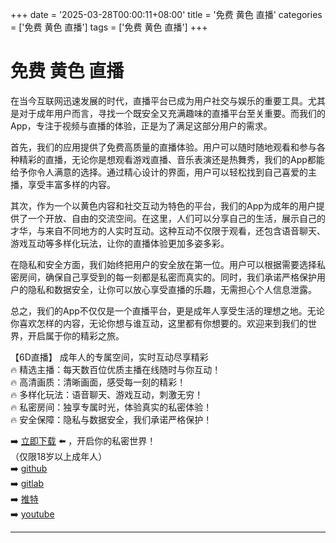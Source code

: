+++
date = '2025-03-28T00:00:11+08:00'
title = '免费 黄色 直播'
categories = ['免费 黄色 直播']
tags = ['免费 黄色 直播']
+++

# 免费 黄色 直播

在当今互联网迅速发展的时代，直播平台已成为用户社交与娱乐的重要工具。尤其是对于成年用户而言，寻找一个既安全又充满趣味的直播平台至关重要。而我们的App，专注于视频与直播的体验，正是为了满足这部分用户的需求。

首先，我们的应用提供了免费高质量的直播体验。用户可以随时随地观看和参与各种精彩的直播，无论你是想观看游戏直播、音乐表演还是热舞秀，我们的App都能给予你令人满意的选择。通过精心设计的界面，用户可以轻松找到自己喜爱的主播，享受丰富多样的内容。

其次，作为一个以黄色内容和社交互动为特色的平台，我们的App为成年的用户提供了一个开放、自由的交流空间。在这里，人们可以分享自己的生活，展示自己的才华，与来自不同地方的人实时互动。这种互动不仅限于观看，还包含语音聊天、游戏互动等多样化玩法，让你的直播体验更加多姿多彩。

在隐私和安全方面，我们始终把用户的安全放在第一位。用户可以根据需要选择私密房间，确保自己享受到的每一刻都是私密而真实的。同时，我们承诺严格保护用户的隐私和数据安全，让你可以放心享受直播的乐趣，无需担心个人信息泄露。

总之，我们的App不仅仅是一个直播平台，更是成年人享受生活的理想之地。无论你喜欢怎样的内容，无论你想与谁互动，这里都有你想要的。欢迎来到我们的世界，开启属于你的精彩之旅。

【6D直播】
成年人的专属空间，实时互动尽享精彩  
🔥 精选主播：每天数百位优质主播在线随时与你互动！  
🔥 高清画质：清晰画面，感受每一刻的精彩！  
🔥 多样化玩法：语音聊天、游戏互动，刺激无穷！  
🔥 私密房间：独享专属时光，体验真实的私密体验！  
🔥 安全保障：隐私与数据安全，我们承诺严格保护！  

➡️ [立即下载](https://down123.s3.ap-east-1.amazonaws.com/down/down.html?channelCode=blog) ⬅️ ，开启你的私密世界！  
（仅限18岁以上成年人）  
➡️ [github](https://aldult-live.github.io/)  
➡️ [gitlab](https://seo-09598d.gitlab.io/)  
➡️ [推特](https://x.com/wegame33)  
➡️ [youtube](https://www.youtube.com/@6Dlive)  

---

